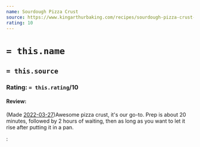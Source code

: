 ```yaml
---
name: Sourdough Pizza Crust
source: https://www.kingarthurbaking.com/recipes/sourdough-pizza-crust-recipe
rating: 10
---
```

# `= this.name`
## `= this.source`
### Rating: `= this.rating`/10

#### Review:
(Made [2022-03-27](../../Daily_Notes/2022-03-27.md))Awesome pizza crust, it's our go-to. Prep is about 20 minutes, followed by 2 hours of waiting, then as long as you want to let it rise after putting it in a pan.

:
  